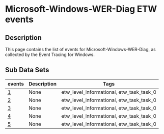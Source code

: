 # Microsoft-Windows-WER-Diag ETW events

## Description
This page contains the list of events for Microsoft-Windows-WER-Diag, as collected by the Event Tracing for Windows.

## Sub Data Sets
|events|Description|Tags|
|---|---|---|
|[1](events/event-1.md)|None|etw_level_Informational, etw_task_task_0|
|[2](events/event-2.md)|None|etw_level_Informational, etw_task_task_0|
|[3](events/event-3.md)|None|etw_level_Informational, etw_task_task_0|
|[4](events/event-4.md)|None|etw_level_Informational, etw_task_task_0|
|[5](events/event-5.md)|None|etw_level_Informational, etw_task_task_0|
